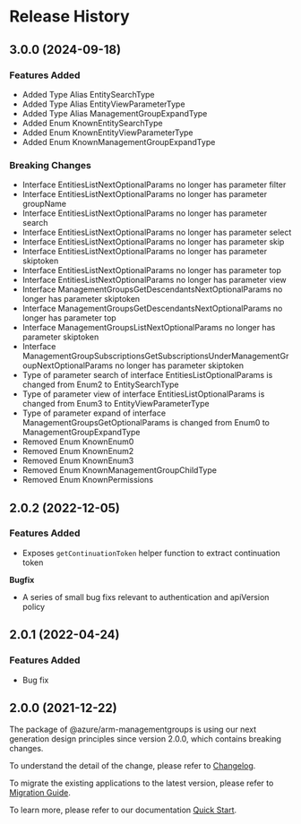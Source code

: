 # Release History
    
## 3.0.0 (2024-09-18)
    
### Features Added

  - Added Type Alias EntitySearchType
  - Added Type Alias EntityViewParameterType
  - Added Type Alias ManagementGroupExpandType
  - Added Enum KnownEntitySearchType
  - Added Enum KnownEntityViewParameterType
  - Added Enum KnownManagementGroupExpandType

### Breaking Changes

  - Interface EntitiesListNextOptionalParams no longer has parameter filter
  - Interface EntitiesListNextOptionalParams no longer has parameter groupName
  - Interface EntitiesListNextOptionalParams no longer has parameter search
  - Interface EntitiesListNextOptionalParams no longer has parameter select
  - Interface EntitiesListNextOptionalParams no longer has parameter skip
  - Interface EntitiesListNextOptionalParams no longer has parameter skiptoken
  - Interface EntitiesListNextOptionalParams no longer has parameter top
  - Interface EntitiesListNextOptionalParams no longer has parameter view
  - Interface ManagementGroupsGetDescendantsNextOptionalParams no longer has parameter skiptoken
  - Interface ManagementGroupsGetDescendantsNextOptionalParams no longer has parameter top
  - Interface ManagementGroupsListNextOptionalParams no longer has parameter skiptoken
  - Interface ManagementGroupSubscriptionsGetSubscriptionsUnderManagementGroupNextOptionalParams no longer has parameter skiptoken
  - Type of parameter search of interface EntitiesListOptionalParams is changed from Enum2 to EntitySearchType
  - Type of parameter view of interface EntitiesListOptionalParams is changed from Enum3 to EntityViewParameterType
  - Type of parameter expand of interface ManagementGroupsGetOptionalParams is changed from Enum0 to ManagementGroupExpandType
  - Removed Enum KnownEnum0
  - Removed Enum KnownEnum2
  - Removed Enum KnownEnum3
  - Removed Enum KnownManagementGroupChildType
  - Removed Enum KnownPermissions
    
## 2.0.2 (2022-12-05)

### Features Added

  - Exposes `getContinuationToken` helper function to extract continuation token

**Bugfix**

  - A series of small bug fixs relevant to authentication and apiVersion policy

## 2.0.1 (2022-04-24)

### Features Added

  - Bug fix

## 2.0.0 (2021-12-22)

The package of @azure/arm-managementgroups is using our next generation design principles since version 2.0.0, which contains breaking changes.

To understand the detail of the change, please refer to [Changelog](https://aka.ms/js-track2-changelog).

To migrate the existing applications to the latest version, please refer to [Migration Guide](https://aka.ms/js-track2-migration-guide).

To learn more, please refer to our documentation [Quick Start](https://aka.ms/azsdk/js/mgmt/quickstart).

